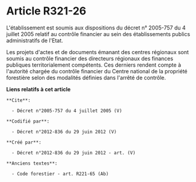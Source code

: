 # Article R321-26

L'établissement est soumis aux dispositions du décret n° 2005-757 du 4 juillet 2005 relatif au contrôle financier au sein des
établissements publics administratifs de l'Etat. 

Les projets d'actes et de documents émanant des centres régionaux sont soumis au contrôle financier des directeurs régionaux
des finances publiques territorialement compétents. Ces derniers rendent compte à l'autorité chargée du contrôle financier du
Centre national de la propriété forestière selon des modalités définies dans l'arrêté de contrôle.

**Liens relatifs à cet article**

	**Cite**:

	  - Décret n°2005-757 du 4 juillet 2005 (V)

	**Codifié par**:

	  - Décret n°2012-836 du 29 juin 2012 (V)

	**Créé par**:

	  - Décret n°2012-836 du 29 juin 2012 - art. (V)

	**Anciens textes**:

	  - Code forestier - art. R221-65 (Ab)
